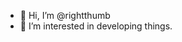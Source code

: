 - 👋 Hi, I’m @rightthumb
- 👀 I’m interested in developing things.


<!---
rightthumb/rightthumb is a ✨ special ✨ repository because its `README.md` (this file) appears on your GitHub profile.
You can click the Preview link to take a look at your changes.
--->
